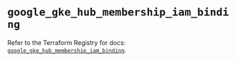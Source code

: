 # `google_gke_hub_membership_iam_binding`

Refer to the Terraform Registry for docs: [`google_gke_hub_membership_iam_binding`](https://registry.terraform.io/providers/hashicorp/google-beta/5.21.0/docs/resources/google_gke_hub_membership_iam_binding).
